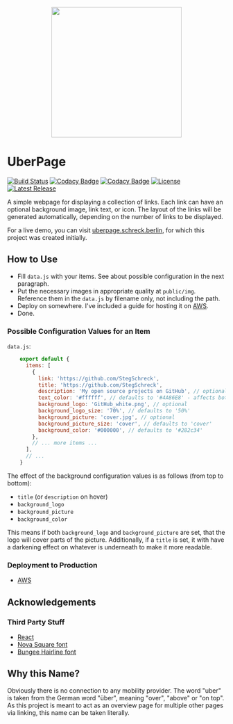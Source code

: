 <p align="center">
  <img src="https://raw.githubusercontent.com/StegSchreck/uberpage/master/uberpage/public/img/UberPage.png" width="300px">
</p>

# UberPage
[![Build Status](https://travis-ci.org/StegSchreck/uberpage.svg?branch=master)](https://travis-ci.org/StegSchreck/uberpage)
[![Codacy Badge](https://api.codacy.com/project/badge/Grade/8e7a29576bd641b68f54157d5cb5c6bd)](https://app.codacy.com/app/StegSchreck/uberpage?utm_source=github.com&utm_medium=referral&utm_content=StegSchreck/uberpage&utm_campaign=Badge_Grade_Dashboard)
[![Codacy Badge](https://api.codacy.com/project/badge/Coverage/8e7a29576bd641b68f54157d5cb5c6bd)](https://www.codacy.com/app/StegSchreck/uberpage?utm_source=github.com&utm_medium=referral&utm_content=StegSchreck/uberpage&utm_campaign=Badge_Coverage)
[![License](https://img.shields.io/github/license/StegSchreck/uberpage.svg)](https://github.com/StegSchreck/uberpage/blob/master/LICENSE)
[![Latest Release](https://img.shields.io/github/release/StegSchreck/uberpage.svg?logo=github)](https://github.com/StegSchreck/uberpage/releases)

A simple webpage for displaying a collection of links. Each link can have an optional background image, link text, or icon. The layout of the links will be generated automatically, depending on the number of links to be displayed.

For a live demo, you can visit [uberpage.schreck.berlin](https://uberpage.schreck.berlin), for which this project was created initially.

## How to Use
  * Fill `data.js` with your items. See about possible configuration in the next paragraph.
  * Put the necessary images in appropriate quality at `public/img`. Reference them in the `data.js` by filename only, not including the path.
  * Deploy on somewhere. I've included a guide for hosting it on [AWS](DEPLOY_ON_AWS.md).
  * Done.

### Possible Configuration Values for an Item
`data.js`: 
```javascript
    export default {
      items: [
        {
          link: 'https://github.com/StegSchreck',
          title: 'https://github.com/StegSchreck',
          description: 'My open source projects on GitHub', // optional
          text_color: '#ffffff', // defaults to '#4A86E8' - affects both title and description (if set)
          background_logo: 'GitHub_white.png', // optional
          background_logo_size: '70%', // defaults to '50%'
          background_picture: 'cover.jpg', // optional
          background_picture_size: 'cover', // defaults to 'cover'
          background_color: '#000000', // defaults to '#282c34'
        },
        // ... more items ...
      ],
      // ...
    }
```

The effect of the background configuration values is as follows (from top to bottom):
  * `title` (or `description` on hover)
  * `background_logo`
  * `background_picture`
  * `background_color`

This means if both `background_logo` and `background_picture` are set, that the logo will cover parts of the picture.
Additionally, if a `title` is set, it with have a darkening effect on whatever is underneath to make it more readable.

### Deployment to Production
* [AWS](DEPLOY_ON_AWS.md)

## Acknowledgements

### Third Party Stuff
  * [React](https://reactjs.org/)
  * [Nova Square font](https://fonts.google.com/specimen/Nova+Square)
  * [Bungee Hairline font](https://fonts.google.com/specimen/Bungee+Hairline)

## Why this Name?
Obviously there is no connection to any mobility provider. The word "uber" is taken from the German word "über", meaning "over", "above" or "on top". As this project is meant to act as an overview page for multiple other pages via linking, this name can be taken literally.
